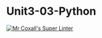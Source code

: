 # Unit3-03-Python
[![Mr Coxall's Super Linter](https://github.com/https://github.com/ICS3UC-Programming-AngelI/Unit3-03-Python/edit/main/README.md/workflows/Mr%20Coxall's%20Super%20Linter/badge.svg)](https://github.com/https://github.com/ICS3UC-Programming-AngelI/Unit3-03-Python/edit/main/README.md/actions/)
